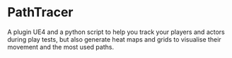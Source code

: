 # PathTracer
A plugin UE4 and a python script to help you track your players and actors during play tests, but also generate heat maps and grids to visualise their movement and the most used paths.
